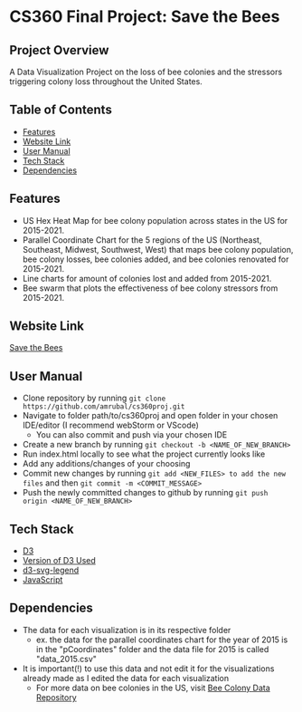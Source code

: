 # CS360 Final Project: Save the Bees

## Project Overview
A Data Visualization Project on the loss of bee colonies and the stressors triggering colony loss throughout the United States.

## Table of Contents
- [Features](#Features)
- [Website Link](#Website-Link)
- [User Manual](#User-Manual)
- [Tech Stack](#Tech-Stack)
- [Dependencies](#Dependencies)

## Features
- US Hex Heat Map for bee colony population across states in the US for 2015-2021. 
- Parallel Coordinate Chart for the 5 regions of the US (Northeast, Southeast, Midwest, Southwest, West) that maps bee colony population, bee colony losses, bee colonies added, and bee colonies renovated for 2015-2021.
- Line charts for amount of colonies lost and added from 2015-2021.
- Bee swarm that plots the effectiveness of bee colony stressors from 2015-2021. 

## Website Link
[Save the Bees](https://amrubal.github.io/cs360proj/)

## User Manual
- Clone repository by running 
    ```git clone https://github.com/amrubal/cs360proj.git ```
- Navigate to folder path/to/cs360proj and open folder in your chosen IDE/editor (I recommend webStorm or VScode)
    - You can also commit and push via your chosen IDE
- Create a new branch by running 
     ```git checkout -b <NAME_OF_NEW_BRANCH> ```
- Run index.html locally to see what the project currently looks like 
- Add any additions/changes of your choosing 
- Commit new changes by running 
    ```git add <NEW_FILES> to add the new files``` and then ```git commit -m <COMMIT_MESSAGE>``` 
- Push the newly committed changes to github by running 
    ```git push origin <NAME_OF_NEW_BRANCH>```

## Tech Stack
- [D3](https://d3js.org)   
- [Version of D3 Used](https://d3js.org/d3.v4.js) 
- [d3-svg-legend](https://d3-legend.susielu.com)
- [JavaScript](https://www.javascript.com)

## Dependencies 
- The data for each visualization is in its respective folder 
    - ex. the data for the parallel coordinates chart for the year of 2015 is in the "pCoordinates" folder and the data file for 2015 is called "data_2015.csv"
- It is important(!) to use this data and not edit it for the visualizations already made as I edited the data for each visualization
   - For more data on bee colonies in the US, visit [Bee Colony Data Repository](https://github.com/rfordatascience/tidytuesday/tree/master/data/2022/2022-01-11)





